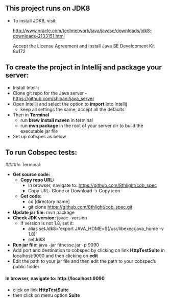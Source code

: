 ## This project runs on JDK8   
* To install JDK8, visit:  

   http://www.oracle.com/technetwork/java/javase/downloads/jdk8-downloads-2133151.html  

   Accept the License Agreement and install Java SE Development Kit 8u172  

## To create the project in Intellij and package your server:  
* Install Intellij    
* Clone git repo for the Java server - https://github.com/shibani/java_server  
* Open Intellij and select the option to __import__ into Intellij  
    * keep all settings the same, accept all the defaults
* Then in __Terminal__
    * run __brew install maven__ in terminal  
    * run __mvn package__ in the root of your server dir to build the executable jar file  
* Set up cobspec as below

## To run Cobspec tests:  
####In Terminal:
* __Get source code:__  
    * __Copy repo URL:__
      * In browser, navigate to: https://github.com/8thlight/cob_spec
      * Copy URL: Clone or Download → Copy icon
    * __Get code:__
      * cd [directory name]
      * git clone https://github.com/8thlight/cob_spec.git
* __Update jar file:__ mvn package
* __Check JDK version:__ javac -version
    * If version is not 1.8, set it:
      * alias setJdk8='export JAVA_HOME=$(/usr/libexec/java_home -v 1.8)'
      * setJdk8
* __Run jar file:__ java -jar fitnesse.jar -p 9090
* Add port and destination to cobspec by clicking on link __HttpTestSuite__ in localhost:9090 and then clicking on __edit__   
* Edit the path to your jar file and then edit the path to your cobspec’s public folder  
#### In browser, navigate to: http://localhost:9090  
* click on link __HttpTestSuite__  
* then click on menu option __Suite__
